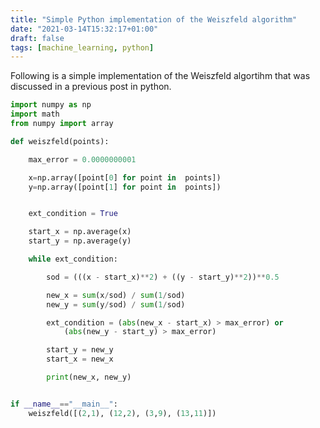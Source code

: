 ```yaml
---
title: "Simple Python implementation of the Weiszfeld algorithm"
date: "2021-03-14T15:32:17+01:00"
draft: false
tags: [machine_learning, python]
---
```



Following is a simple implementation of the Weiszfeld algortihm that was discussed in a previous post in python.

```python
import numpy as np
import math
from numpy import array

def weiszfeld(points):

    max_error = 0.0000000001

    x=np.array([point[0] for point in  points])
    y=np.array([point[1] for point in  points])


    ext_condition = True

    start_x = np.average(x)
    start_y = np.average(y)

    while ext_condition:

        sod = (((x - start_x)**2) + ((y - start_y)**2))**0.5

        new_x = sum(x/sod) / sum(1/sod)
        new_y = sum(y/sod) / sum(1/sod)

        ext_condition = (abs(new_x - start_x) > max_error) or 
            (abs(new_y - start_y) > max_error)

        start_y = new_y
        start_x = new_x

        print(new_x, new_y)


if __name__=="__main__":
    weiszfeld([(2,1), (12,2), (3,9), (13,11)])
```
